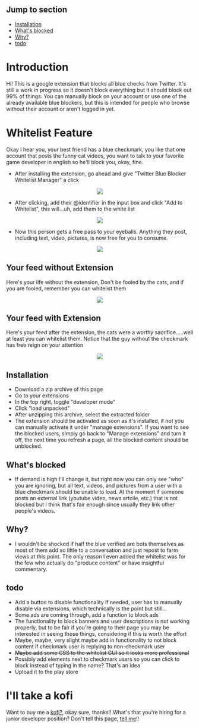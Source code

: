 ## Jump to section
- [Installation](#installation)
- [What's blocked](#whats-blocked)
- [Why?](#why)
- [todo](#todo)

# Introduction

Hi! This is a google extension that blocks all blue checks from Twitter. It's still a work in progress so it doesn't block everything but it should block out 99% of things. You can manually block on your account or use one of the already available blue blockers, but this is intended for people who browse without their account or aren't logged in yet.

# Whitelist Feature
Okay I hear you, your best friend has a blue checkmark, you like that one account that posts the funny cat videos, you want to talk to your favorite game developer in english so he'll block you, okay, fine. 

* After installing the extension, go ahead and give "Twitter Blue Blocker Whitelist Manager" a click
<p align="center">
<img src="https://user-images.githubusercontent.com/44739551/235465259-43f92516-28a6-4ead-8648-c84bec18f2f4.png"/>
<p>

* After clicking, add their @identifier in the input box and click "Add to Whitelist", this will...uh, add them to the white list
<p align="center">
<img src="https://user-images.githubusercontent.com/44739551/235456811-103ae248-faec-4f7f-827a-fe9856feb346.png"/>
<p>

* Now this person gets a free pass to your eyeballs. Anything they post, including text, video, pictures, is now free for you to consume.
<p align="center">
<img src="https://user-images.githubusercontent.com/44739551/235462904-74df0ec2-8a20-4a3f-a2b1-912daf3871e7.png"/>
<p>

## Your feed without Extension
Here's your life without the extension, Don't be fooled by the cats, and if you are fooled, remember you can whitelist them
<p align="center">
<img src="https://user-images.githubusercontent.com/44739551/235394217-578a1eb6-3ff5-46e2-928d-6c031bff283a.png" />
</p>

## Your feed with Extension
Here's your feed after the extension, the cats were a worthy sacrifice.....well at least you can whitelist them. Notice that the guy without the checkmark has free reign on your attention
<p align="center">
 <img src="https://user-images.githubusercontent.com/44739551/235394853-86d44d28-c042-47c2-9a3f-9b14b55d4b60.png"/>
</p>

## Installation
* Download a zip archive of this page
* Go to your extensions
* In the top right, toggle "developer mode"
* Click "load unpacked"
* After unzipping this archive, select the extracted folder
* The extension should be activated as soon as it's installed, if not you can manually activate it under "manage extensions". If you want to see the blocked users, simply go back to "Manage extensions" and turn it off, the next time you refresh a page, all the blocked content should be unblocked.

## What's blocked
* If demand is high I'll change it, but right now you can only see "who" you are ignoring, but all text, videos, and pictures from a user with a blue checkmark should be unable to load. At the moment if someone posts an external link (youtube video, news artcile, etc.) that is not blocked but I think that's fair enough since usually they link other people's videos.

## Why?
* I wouldn't be shocked if half the blue verified are bots themselves as most of them add so little to a conversation and just repost to farm views at this point. The only reason I even added the whitelist was for the few who actually do "produce content" or have insightful commentary.

## todo
* Add a button to disable functionality if needed, user has to manually disable via extensions, which technically is the point but still...
* Some ads are coming through, add a function to block ads
* The functionality to block banners and user descriptions is not working properly, but to be fair if you're going to their page you may be interested in seeing those things, considering if this is worth the effort
* Maybe, maybe, very slight maybe add in functionality to not block content if checkmark user is replying to non-checkmark user
* <s>Maybe add some CSS to the whitelist GUI so it looks more professional</s>
* Possibly add elements next to checkmark users so you can click to block instead of typing in the name? That's an idea
* Upload it to the play store

# I'll take a kofi
Want to buy me a [kofi?](https://ko-fi.com/cce29555), okay sure, thanks!! What's that you're hiring for a junior developer position? Don't tell this page, [tell me](mailto:cce29555@gmail.com)!!
